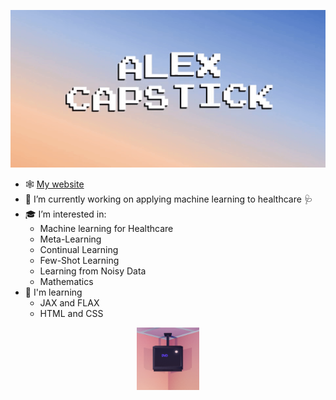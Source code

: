 <p align="center">
  <a href="https://alexcapstick.github.io">
    <img src="/alex-capstick-white.gif" width="600"> 
  </a>
</p>


- 🕸️ [My website](https://alexcapstick.github.io)
- 🔭 I’m currently working on applying machine learning to healthcare 🩺
- 🎓 I’m interested in:
  - Machine learning for Healthcare
  - Meta-Learning
  - Continual Learning
  - Few-Shot Learning
  - Learning from Noisy Data
  - Mathematics
- 🌱 I'm learning
  - JAX and FLAX
  - HTML and CSS


<p align="center">
  <a href="https://alexcapstick.github.io">
    <img width="100" src="/dvd_corner.gif">
  </a>
</p>



<!--
**alexcapstick/alexcapstick** is a ✨ _special_ ✨ repository because its `README.md` (this file) appears on your GitHub profile.

Here are some ideas to get you started:

- 🔭 I’m currently working on ...
- 🌱 I’m currently learning ...
- 👯 I’m looking to collaborate on ...
- 🤔 I’m looking for help with ...
- 💬 Ask me about ...
- 📫 How to reach me: ...
- 😄 Pronouns: ...
- ⚡ Fun fact: ...
-->


